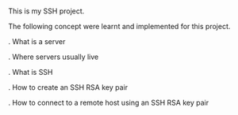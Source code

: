 ###

This is my SSH project.

The following concept were learnt and implemented for this project.

. What is a server

. Where servers usually live

. What is SSH

. How to create an SSH RSA key pair

. How to connect to a remote host using an SSH RSA key pair
